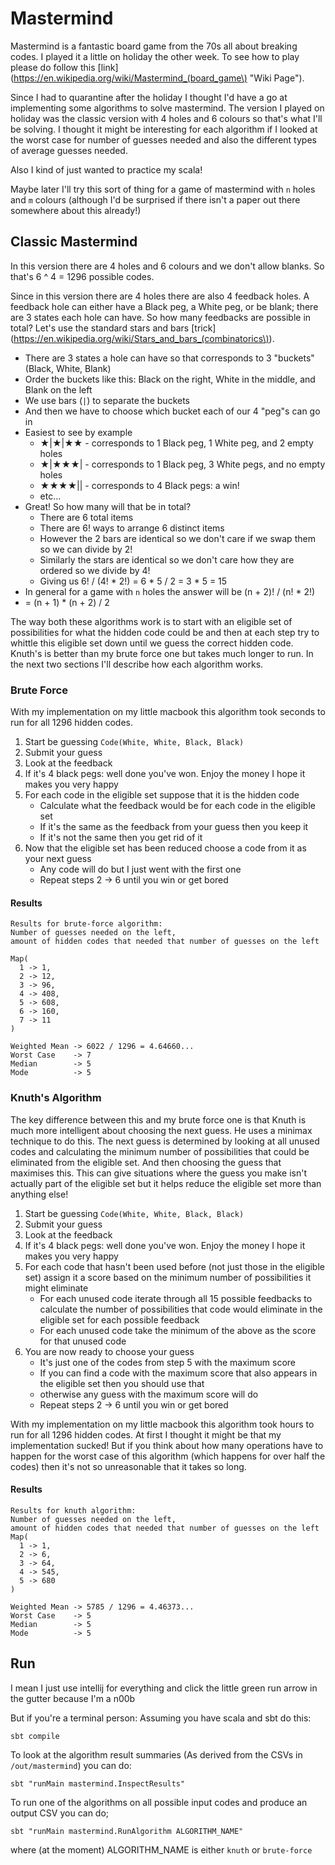 # Mastermind

Mastermind is a fantastic board game from the 70s all about breaking codes. I played it a little on holiday the other week. To see how to play please do follow this [link](https://en.wikipedia.org/wiki/Mastermind_(board_game\) "Wiki Page").

Since I had to quarantine after the holiday I thought I'd have a go at implementing some algorithms to solve mastermind. The version I played on holiday was the classic version with 4 holes and 6 colours so that's what I'll be solving. I thought it might be interesting for each algorithm if I looked at the worst case for number of guesses needed and also the different types of average guesses needed.

Also I kind of just wanted to practice my scala!

Maybe later I'll try this sort of thing for a game of mastermind with `n` holes and `m` colours (although I'd be surprised if there isn't a paper out there somewhere about this already!)

## Classic Mastermind

In this version there are 4 holes and 6 colours and we don't allow blanks. So that's 6 ^ 4 = 1296 possible codes. 

Since in this version there are 4 holes there are also 4 feedback holes. 
A feedback hole can either have a Black peg, a White peg, or be blank; there are 3 states each hole can have.
So how many feedbacks are possible in total?
Let's use the standard stars and bars [trick](https://en.wikipedia.org/wiki/Stars_and_bars_(combinatorics\)).
- There are 3 states a hole can have so that corresponds to 3 "buckets" (Black, White, Blank)
- Order the buckets like this: Black on the right, White in the middle, and Blank on the left
- We use bars (`|`) to separate the buckets 
- And then we have to choose which bucket each of our 4 "peg"s can go in
- Easiest to see by example
    - ★|★|★★ - corresponds to 1 Black peg, 1 White peg, and 2 empty holes
    - ★|★★★| - corresponds to 1 Black peg, 3 White pegs, and no empty holes
    - ★★★★|| - corresponds to 4 Black pegs: a win!
    - etc...
- Great! So how many will that be in total?
    - There are 6 total items
    - There are 6! ways to arrange 6 distinct items
    - However the 2 bars are identical so we don't care if we swap them so we can divide by 2!
    - Similarly the stars are identical so we don't care how they are ordered so we divide by 4!
    - Giving us 6! / (4! * 2!) = 6 * 5 / 2 = 3 * 5 = 15
- In general for a game with `n` holes the answer will be (n + 2)! / (n! * 2!) 
- = (n + 1) * (n + 2) / 2

The way both these algorithms work is to start with an eligible set of possibilities for what the hidden code could be and then at each step try to whittle this eligible set down until we guess the correct hidden code. 
Knuth's is better than my brute force one but takes much longer to run.
In the next two sections I'll describe how each algorithm works.

### Brute Force
With my implementation on my little macbook this algorithm took seconds to run for all 1296 hidden codes. 

1. Start be guessing `Code(White, White, Black, Black)`
2. Submit your guess
3. Look at the feedback
4. If it's 4 black pegs: well done you've won. Enjoy the money I hope it makes you very happy
5. For each code in the eligible set suppose that it is the hidden code
    - Calculate what the feedback would be for each code in the eligible set
    - If it's the same as the feedback from your guess then you keep it
    - If it's not the same then you get rid of it
6. Now that the eligible set has been reduced choose a code from it as your next guess
    - Any code will do but I just went with the first one
    - Repeat steps 2 -> 6 until you win or get bored
    
#### Results
```
Results for brute-force algorithm:
Number of guesses needed on the left, 
amount of hidden codes that needed that number of guesses on the left

Map(
  1 -> 1,
  2 -> 12,
  3 -> 96,
  4 -> 408,
  5 -> 608,
  6 -> 160,
  7 -> 11
)

Weighted Mean -> 6022 / 1296 = 4.64660...
Worst Case    -> 7
Median        -> 5
Mode          -> 5
```

### Knuth's Algorithm
The key difference between this and my brute force one is that Knuth is much more intelligent about choosing the next guess.
He uses a minimax technique to do this.
The next guess is determined by looking at all unused codes and calculating the minimum number of possibilities that could be eliminated from the eligible set. 
And then choosing the guess that maximises this.
This can give situations where the guess you make isn't actually part of the eligible set but it helps reduce the eligible set more than anything else!

1. Start be guessing `Code(White, White, Black, Black)`
2. Submit your guess
3. Look at the feedback
4. If it's 4 black pegs: well done you've won. Enjoy the money I hope it makes you very happy
5. For each code that hasn't been used before (not just those in the eligible set) assign it a score based on the minimum number of possibilities it might eliminate
    - For each unused code iterate through all 15 possible feedbacks to calculate the number of possibilities that code would eliminate in the eligible set for each possible feedback
    - For each unused code take the minimum of the above as the score for that unused code
6. You are now ready to choose your guess
    - It's just one of the codes from step 5 with the maximum score
    - If you can find a code with the maximum score that also appears in the eligible set then you should use that
    - otherwise any guess with the maximum score will do
    - Repeat steps 2 -> 6 until you win or get bored
    
With my implementation on my little macbook this algorithm took hours to run for all 1296 hidden codes. 
At first I thought it might be that my implementation sucked!
But if you think about how many operations have to happen for the worst case of this algorithm (which happens for over half the codes) then it's not so unreasonable that it takes so long.
    
#### Results
```
Results for knuth algorithm:
Number of guesses needed on the left, 
amount of hidden codes that needed that number of guesses on the left
Map(
  1 -> 1,
  2 -> 6,
  3 -> 64,
  4 -> 545,
  5 -> 680
)

Weighted Mean -> 5785 / 1296 = 4.46373...
Worst Case    -> 5
Median        -> 5
Mode          -> 5
```

## Run

I mean I just use intellij for everything and click the little green run arrow in the gutter because I'm a n00b

But if you're a terminal person:
Assuming you have scala and sbt do this:

```
sbt compile
```

To look at the algorithm result summaries (As derived from the CSVs in `/out/mastermind`) you can do:
```
sbt "runMain mastermind.InspectResults"
```

To run one of the algorithms on all possible input codes and produce an output CSV you can do;
```
sbt "runMain mastermind.RunAlgorithm ALGORITHM_NAME"
```
where (at the moment) ALGORITHM_NAME is either `knuth` or `brute-force`